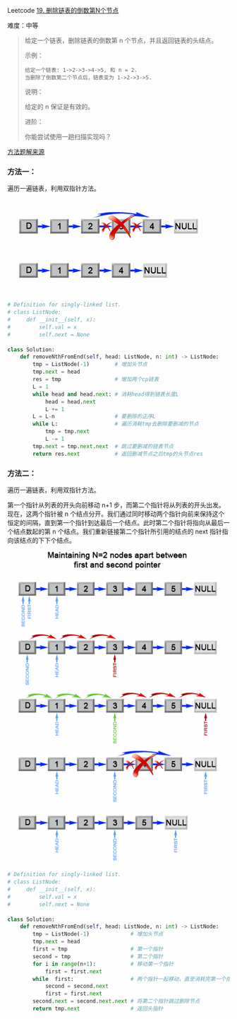 Leetcode [19. 删除链表的倒数第N个节点](https://leetcode-cn.com/problems/remove-nth-node-from-end-of-list/)

难度：中等

> 给定一个链表，删除链表的倒数第 n 个节点，并且返回链表的头结点。
>
> 示例：
>
> ```
> 给定一个链表: 1->2->3->4->5, 和 n = 2.
> 当删除了倒数第二个节点后，链表变为 1->2->3->5.
> ```
>
> 说明：
>
> 给定的 n 保证是有效的。
>
> 进阶：
>
> 你能尝试使用一趟扫描实现吗？
>

[方法题解来源](https://leetcode-cn.com/problems/remove-nth-node-from-end-of-list/solution/shan-chu-lian-biao-de-dao-shu-di-nge-jie-dian-by-l/)

### 方法一：

遍历一遍链表，利用双指针方法。

![两次遍历](img/两次遍历.png)

```python
# Definition for singly-linked list.
# class ListNode:
#     def __init__(self, x):
#         self.val = x
#         self.next = None

class Solution:
    def removeNthFromEnd(self, head: ListNode, n: int) -> ListNode:
        tmp = ListNode(-1)        # 增加头节点 
        tmp.next = head
        res = tmp                 # 增加两个cp链表
        L = 1
        while head and head.next: # 消耗head得到链表长度L
            head = head.next
            L += 1
        L = L-n                   # 要删除的正序L    
        while L:                  # 遍历消耗tmp去删除要删减的节点
            tmp = tmp.next      
            L -= 1
        tmp.next = tmp.next.next  # 跳过要删减的链表节点
        return res.next           # 返回删减节点之后tmp的头节点res
```


### 方法二：

遍历一遍链表，利用双指针方法。

第一个指针从列表的开头向前移动 n+1 步，而第二个指针将从列表的开头出发。现在，这两个指针被 n 个结点分开。我们通过同时移动两个指针向前来保持这个恒定的间隔，直到第一个指针到达最后一个结点。此时第二个指针将指向从最后一个结点数起的第 n 个结点。我们重新链接第二个指针所引用的结点的 next 指针指向该结点的下下个结点。

![一次遍历双指针](img/一次遍历双指针.png)

```python
# Definition for singly-linked list.
# class ListNode:
#     def __init__(self, x):
#         self.val = x
#         self.next = None

class Solution:
    def removeNthFromEnd(self, head: ListNode, n: int) -> ListNode:
        tmp = ListNode(-1)             # 增加头节点 
        tmp.next = head        
        first = tmp                    # 第一个指针
        second = tmp                   # 第二个指针
        for i in range(n+1):           # 移动第一个指针
            first = first.next
        while  first:                  # 两个指针一起移动，直至消耗完第一个指针
            second = second.next
            first = first.next
        second.next = second.next.next # 将第二个指针跳过删除节点
        return tmp.next                # 返回头指针
```

